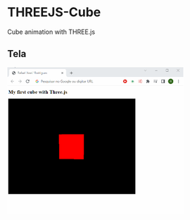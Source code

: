 # THREEJS-Cube
Cube animation with THREE.js

## Tela

<p>
    <img width="400" src="https://github.com/Aeel1/THREEJS-Cube/blob/main/Screenshot/exemplo.gif"/>
</p>
